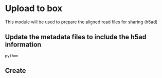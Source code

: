 # Upload to box

This module will be used to prepare the aligned read files for sharing (h5ad)

## Update the metadata files to include the h5ad information

```
python 
```

## Create
